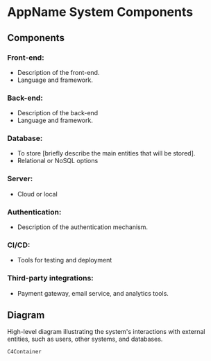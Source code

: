 # AppName System Components

## Components

### Front-end: 
- Description of the front-end.
- Language and framework. 

### Back-end: 
- Description of the back-end
- Language and framework.
 
### Database: 
- To store [briefly describe the main entities that will be stored].
- Relational or NoSQL options 

### Server: 
- Cloud or local

### Authentication: 
- Description of the authentication mechanism.

### CI/CD: 
- Tools for testing and deployment

### Third-party integrations: 
- Payment gateway, email service, and analytics tools.

## Diagram

 High-level diagram illustrating the system's interactions with external entities, such as users, other systems, and databases.


```mermaid
C4Container
```
